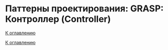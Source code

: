 # Паттерны проектирования: GRASP: Контроллер (Controller)

<!--
https://ru.wikipedia.org/wiki/GRASP
https://alishoff.com/blog/365
https://bool.dev/blog/detail/grasp-printsipy
https://habr.com/ru/articles/92570/
https://habr.com/ru/articles/38323/
-->

[К оглавлению](../../README.md)



[К оглавлению](../../README.md)
